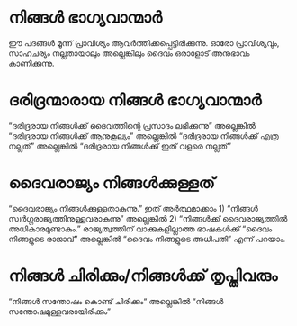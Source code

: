 # നിങ്ങൾ ഭാഗ്യവാന്മാർ
ഈ പദങ്ങൾ മൂന്ന് പ്രാവിശ്യം ആവർത്തിക്കപ്പെട്ടിരിക്കുന്നു. ഓരോ പ്രാവിശ്യവും, സാഹചര്യം നല്ലതായാലും അല്ലെങ്കിലും ദൈവം ഒരാളോട് അനുഭാവം കാണിക്കുന്നു.                                                                    
# ദരിദ്രന്മാരായ നിങ്ങൾ ഭാഗ്യവാന്മാർ
“ദരിദ്രരായ നിങ്ങൾക്ക് ദൈവത്തിന്റെ പ്രസാദം ലഭിക്കുന്നു” അല്ലെങ്കിൽ “ദരിദ്രരായ നിങ്ങൾക്ക് ആനുകൂല്യം” അല്ലെങ്കിൽ “ദരിദ്രരായ നിങ്ങൾക്ക് എത്ര നല്ലത്” അല്ലെങ്കിൽ “ദരിദ്രരായ നിങ്ങൾക്ക് ഇത് വളരെ നല്ലത്”
# ദൈവരാജ്യം നിങ്ങൾക്കുള്ളത്
“ദൈവരാജ്യം നിങ്ങൾക്കുള്ളതാകുന്നു.” ഇത് അർത്ഥമാക്കാം 1) “നിങ്ങൾ സ്വർഗ്ഗരാജ്യത്തിനുള്ളവരാകുന്നു” അല്ലെങ്കിൽ 2) “നിങ്ങൾക്ക് ദൈവരാജ്യത്തിൽ അധികാരമുണ്ടാകും.” രാജ്യത്വത്തിന് വാക്കുകളില്ലാത്ത ഭാഷകൾക്ക് “ദൈവം നിങ്ങളുടെ രാജാവ്” അല്ലെങ്കിൽ “ദൈവം നിങ്ങളുടെ അധിപതി” എന്ന് പറയാം.                  
# നിങ്ങൾ ചിരിക്കും/നിങ്ങൾക്ക് തൃപ്തിവരും
“നിങ്ങൾ സന്തോഷം കൊണ്ട് ചിരിക്കും“ അല്ലെങ്കിൽ “നിങ്ങൾ സന്തോഷമുള്ളവരായിരിക്കും”
